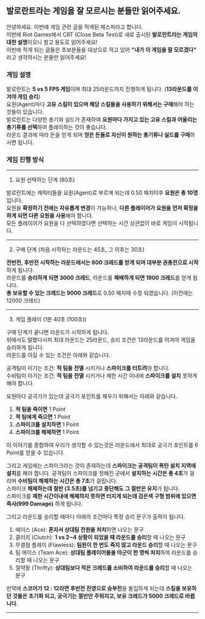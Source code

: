 ## 발로란트라는 게임을 잘 모르시는 분들만 읽어주세요.   

안녕하세요. 이번에 게임 관련 글을 적게된 제스퍼라고 합니다.   
이번에 Riot Games에서 CBT (Close Beta Test)로 새로 출시된 **발로란트라는 게임의 대한 설명**이오니 참고 용도로 읽어주세요!   
이번에 적게 되는 글들은 초보분들을 대상으로 적고 있어 **"내가 이 게임을 잘 모르겠다"** 라고 생각하시는 분들만 읽어주세요!   

### 게임 설명   

발로란트는 **5 vs 5 FPS 게임**이며 최대 25라운드까지 진행하게 됩니다. (**13라운드를 이겨야 게임 승리**)   
요원(Agent)마다 **고유 스킬이 있으며 해당 스킬들을 사용하기 위해서는 구매**해야 하는 것들이 있습니다.   
발로란트는 다양한 총기와 실드가 존재하여 **요원마다 가지고 있는 고유 스킬과 어울리는 총기류를 선택**하여 플레이하는 것이 좋습니다.   
라운드 결과에 따라 돈을 얻게 되며 **얻은 돈들로 자신이 원하는 총기류나 실드를 구매**하시면 됩니다.  

### 게임 진행 방식   
- - -
1. 요원 선택하는 단계 (80초)   

발로란트에는 캐릭터들을 요원(Agent)로 부르게 되는데 0.50 패치이후 **요원은 총 10명**입니다.   
요원을 **확정하기 전에는 자유롭게 변경**이 가능하나, **다른 플레이어가 요원을 먼저 확정을 하게 되면 다른 요원을 사용**해야 합니다.   
모든 플레이어가 요원을 다 선택하였다면 선택하는 시간 상관없이 바로 게임이 시작됩니다.   
- - -
2. 구매 단계 (처음 시작하는 라운드는 45초, 그 이후는 30초)  

**전반전, 후반전 시작하는 라운드에서는 800 크레드를 받게 되며 대부분 권총전으로 시작**하게 됩니다.   
라운드를 **승리하게 되면 3000 크레드**, 라운드를 **패배하게 되면 1900 크레드**를 얻게 됩니다.   
**총 보유할 수 있는 크레드는 9000 크레드**로 0.50 패치때 수정 되였습니다. (이전에는 12000 크레드)   
- - -
3. 게임 플레이 (1분 40초 (100초))   

구매 단계가 끝나면 라운드가 시작하게 됩니다.   
위에서도 말했다시피 최대 라운드는 25라운드, 승리 조건은 13라운드를 이겨야 게임을 승리하게 됩니다.   
라운드를 이길 수 있는 조건은 아래와 같습니다.   

공격팀이 이기는 조건: **적 팀을 전멸** 시키거나 **스파이크를 터트려**야 합니다.   
수비팀이 이기는 조건: **적 팀을 전멸** 시키거나 제한 시간 이내에 **스파이크를 설치** 못하게 해야 합니다.   

요원마다 궁극기가 있는데 궁극기 포인트를 채우기 위해서는 아래와 같습니다.   

1. **적 팀을 죽이면** 1 Point   
2. **적 팀에게 죽으면** 1 Point   
3. **스파이크를 설치하면** 1 Point   
4. **스파이크를 해체하면** 1 Point   

이 이야기를 종합하여 우리가 생각할 수 있는것은 라운드에서 최대로 궁극기 포인트를 6 Point를 얻을 수 있습니다.    

그리고 게임에는 스파이크라는 것이 존재하는데 **스파이크는 공격팀이 폭탄 설치 지역에 설치**를 해야 합니다. 
공격팀이 스파이크를 정해진 곳에서 **설치하는 시간은 총 4초**가 걸리며 **수비팀이 해체하는 시간은 총 7초**가 걸립니다.   
스파이크 **해체하는데 절반 (3.5초)를 넘기고 중단해도 그 절반은 유지**가 됩니다.   
스파이크를 **제한 시간이내에 해체하지 못하면 터지게 되는데 검은색 구형 범위에 있으면 즉사(999 Damage)** 하게 됩니다.   

그리고 라운드를 승리할 때마다 아래의 조건마다 특정 승리 문구가 출력이 됩니다.   

1. 에이스 (Ace): **혼자서 상대팀 전원을 처치**하면 나오는 문구   
2. 클러치 (Clutch): **1 vs 2~4 상황이 되었을 때 라운드를 승리**할 때 나오는 문구   
3. 무결점 플레이 (Flawless): **팀원이 한 번도 죽지 않고 라운드 승리**할 때 나오는 문구   
4. 팀 에이스 (Team Ace): **상대팀 플레이어들을 아군이 한 명씩 처치**하여 라운드를 승리할 때 나오는 문구   
5. 절약왕 (Thrifty): **상대팀보다 적은 크레드를 소비하여 라운드를 승리**할 때 나오는 문구   

만약에 **스코어가 12 : 12라면 후반전 진영으로 승부전**을 돌입하게 되는데 **스킬을 보유하던 것들은 초기화 되고, 궁극기는 절반만 주워지고, 보유 크레드가 5000 크레드로 바뀝니다**.   
- - -
